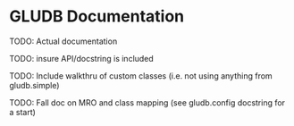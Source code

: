 GLUDB Documentation
===================

TODO: Actual documentation

TODO: insure API/docstring is included

TODO: Include walkthru of custom classes (i.e. not using anything from
      gludb.simple)

TODO: Fall doc on MRO and class mapping (see gludb.config docstring for a
      start)
